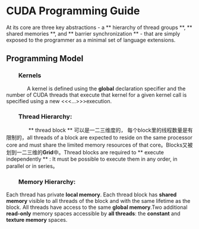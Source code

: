 # CUDA Programming Guide
At its core are three key abstractions - a ** hierarchy of thread groups **, ** shared memories **, and ** barrier synchronization ** - that are simply exposed to the programmer as a minimal set of language extensions.

## Programming Model
### &emsp;&emsp;Kernels
&emsp;&emsp;&emsp;&emsp;A kernel is defined using the __global__ declaration specifier and the number of CUDA threads that execute that kernel for a given kernel call is specified using a new <<<...>>>execution.
### &emsp;&emsp;Thread Hierarchy:
&emsp;&emsp;&emsp;&emsp; ** thread block ** 可以是一二三维度的， 每个block里的线程数量是有限制的，all threads of a block are expected to reside on the same processor core and must share the limited memory resources of that core。Blocks又被划到一二三维的**Grid**中。Thread blocks are required to ** execute independently ** : It must be possible to execute them in any order, in parallel or in series。
### &emsp;&emsp;Memory Hierarchy:

Each thread has private **local memory**. Each thread block has **shared memory** visible to all threads of the block and with the same lifetime as the block. All threads have access to the same **global memory**.Two additional **read-only** memory spaces accessible by **all threads**: the **constant** and **texture memory** spaces.
